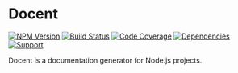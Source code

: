 # Docent

[![NPM Version](https://badge.fury.io/js/docent.png)](http://badge.fury.io/js/docent)
[![Build Status](https://travis-ci.org/zerious/docent.png?branch=master)](https://travis-ci.org/zerious/docent)
[![Code Coverage](https://coveralls.io/repos/zerious/docent/badge.png?branch=master)](https://coveralls.io/r/zerious/docent)
[![Dependencies](https://david-dm.org/zerious/docent.png?theme=shields.io)](https://david-dm.org/zerious/docent)
[![Support](http://img.shields.io/gittip/zerious.png)](https://www.gittip.com/zerious/)

Docent is a documentation generator for Node.js projects.
